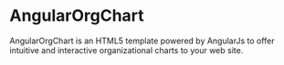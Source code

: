 # AngularOrgChart
AngularOrgChart is an HTML5 template powered by AngularJs to offer intuitive and interactive organizational charts to your web site.

